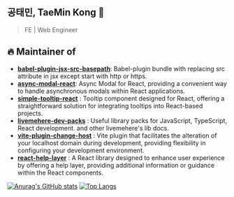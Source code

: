 ## 공태민, TaeMin Kong 👋

> FE | Web Engineer

## 🔥 Maintainer of

* [**babel-plugin-jsx-src-basepath**](https://www.npmjs.com/package/babel-plugin-jsx-src-basepath): Babel-plugin bundle with replacing src attribute in jsx except start with http or https.
* [**async-modal-react**](https://www.npmjs.com/package/async-modal-react): Async Modal for React, providing a convenient way to handle asynchronous modals within React applications.
* [**simple-tooltip-react**](https://www.npmjs.com/package/simple-tooltip-react?activeTab=readme) : Tooltip component designed for React, offering a straightforward solution for integrating tooltips into React-based projects.
* [**livemehere-dev-packs**](https://livemehere.github.io/livemehere-dev-packs/) : Useful library packs for JavaScript, TypeScript, React development. and other livemehere's lib docs.
* [**vite-plugin-change-host**](https://www.npmjs.com/package/vite-plugin-change-host) : Vite plugin that facilitates the alteration of your localhost domain during development, providing flexibility in configuring your development environment.
* [**react-help-layer**](https://www.npmjs.com/package/react-help-layer) : A React library designed to enhance user experience by offering a help layer, providing additional information or guidance within the React components.



[![Anurag's GitHub stats](https://github-readme-stats.vercel.app/api?username=livemehere)](https://github.com/livemehere/github-readme-stats) 
[![Top Langs](https://github-readme-stats.vercel.app/api/top-langs/?username=livemehere&layout=compact)](https://github.com/livemehere/github-readme-stats) 

